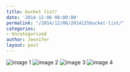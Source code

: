 ```yaml
---
title: bucket list!
date: '2014-12-06 00:00:00'
permalink: "/2014/12/06/2014125bucket-list/"
categories:
- Uncategorized
author: Jennifer
layout: post
---
```


![image 1](/teamelam/assets/images/2014-12-06-2014125bucket-list/2014-12-04+16.34.14.jpg)
![image 2](/teamelam/assets/images/2014-12-06-2014125bucket-list/2014-12-04+16.50.30.jpg)
![image 3](/teamelam/assets/images/2014-12-06-2014125bucket-list/2014-12-04+16.50.35.jpg)
![image 4](/teamelam/assets/images/2014-12-06-2014125bucket-list/2014-12-04+17.35.03.jpg)
